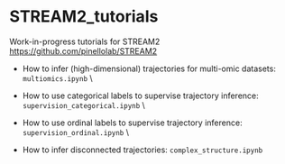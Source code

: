 # STREAM2_tutorials
Work-in-progress tutorials for STREAM2 https://github.com/pinellolab/STREAM2 

- How to infer (high-dimensional) trajectories for multi-omic datasets: `multiomics.ipynb` \

- How to use categorical labels to supervise trajectory inference: `supervision_categorical.ipynb` \

- How to use ordinal labels to supervise trajectory inference: `supervision_ordinal.ipynb` \

- How to infer disconnected trajectories: `complex_structure.ipynb` 
